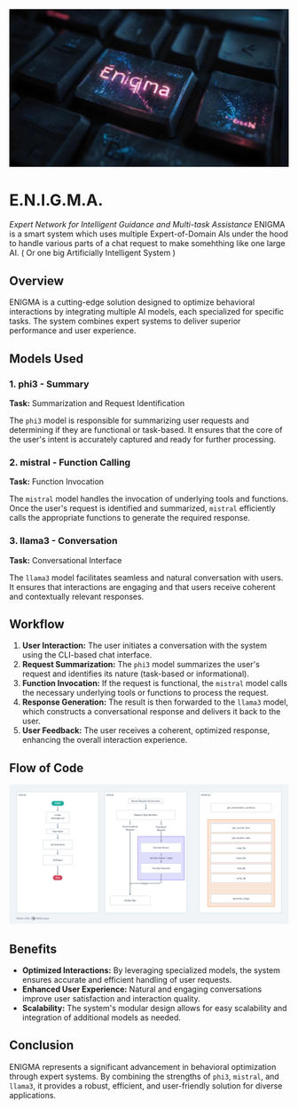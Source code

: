 <img src="Enigma_logo.jpeg" style="width:50em">
</img>

# E.N.I.G.M.A.

*Expert Network for Intelligent Guidance and Multi-task Assistance*
ENIGMA is a smart system which uses multiple Expert-of-Domain AIs under the hood to handle various parts of a chat request to make somehthing like one large AI. ( Or one big Artificially Intelligent System )

## Overview

ENIGMA is a cutting-edge solution designed to optimize behavioral interactions by integrating multiple AI models, each specialized for specific tasks. The system combines expert systems to deliver superior performance and user experience.

## Models Used

### 1. phi3 - Summary
**Task:** Summarization and Request Identification

The `phi3` model is responsible for summarizing user requests and determining if they are functional or task-based. It ensures that the core of the user's intent is accurately captured and ready for further processing.

### 2. mistral - Function Calling
**Task:** Function Invocation

The `mistral` model handles the invocation of underlying tools and functions. Once the user's request is identified and summarized, `mistral` efficiently calls the appropriate functions to generate the required response.

### 3. llama3 - Conversation
**Task:** Conversational Interface

The `llama3` model facilitates seamless and natural conversation with users. It ensures that interactions are engaging and that users receive coherent and contextually relevant responses.

## Workflow

1. **User Interaction:** The user initiates a conversation with the system using the CLI-based chat interface.
2. **Request Summarization:** The `phi3` model summarizes the user's request and identifies its nature (task-based or informational).
3. **Function Invocation:** If the request is functional, the `mistral` model calls the necessary underlying tools or functions to process the request.
4. **Response Generation:** The result is then forwarded to the `llama3` model, which constructs a conversational response and delivers it back to the user.
5. **User Feedback:** The user receives a coherent, optimized response, enhancing the overall interaction experience.

## Flow of Code
![Flow of Code - Tech Stack](<Technology Stack.png>)

## Benefits

- **Optimized Interactions:** By leveraging specialized models, the system ensures accurate and efficient handling of user requests.
- **Enhanced User Experience:** Natural and engaging conversations improve user satisfaction and interaction quality.
- **Scalability:** The system's modular design allows for easy scalability and integration of additional models as needed.

## Conclusion

ENIGMA represents a significant advancement in behavioral optimization through expert systems. By combining the strengths of `phi3`, `mistral`, and `llama3`, it provides a robust, efficient, and user-friendly solution for diverse applications.
